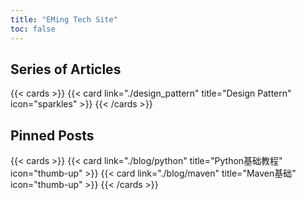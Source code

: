 ```yaml
---
title: "EMing Tech Site"
toc: false
---
```



## Series of Articles

{{< cards >}}
  {{< card link="./design_pattern" title="Design Pattern" icon="sparkles" >}}
{{< /cards >}}

## Pinned Posts

{{< cards >}}
  {{< card link="./blog/python" title="Python基础教程" icon="thumb-up" >}}
  {{< card link="./blog/maven" title="Maven基础" icon="thumb-up" >}}
{{< /cards >}}
